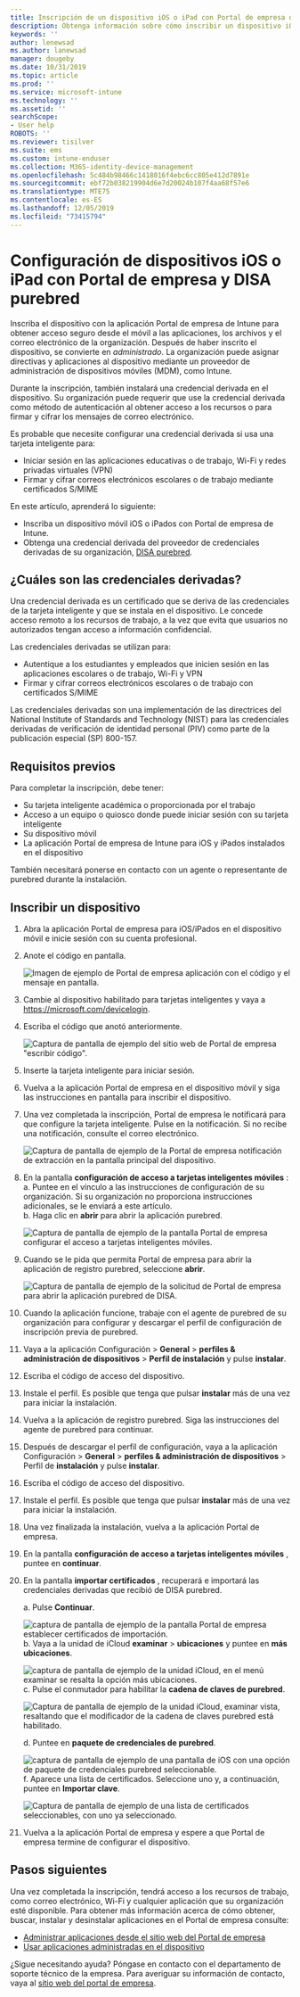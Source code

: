 ```yaml
---
title: Inscripción de un dispositivo iOS o iPad con Portal de empresa de Intune y DISA purebred
description: Obtenga información sobre cómo inscribir un dispositivo iOS o iPad y configurar la autenticación de credenciales derivadas con DISA purebred.
keywords: ''
author: lenewsad
ms.author: lanewsad
manager: dougeby
ms.date: 10/31/2019
ms.topic: article
ms.prod: ''
ms.service: microsoft-intune
ms.technology: ''
ms.assetid: ''
searchScope:
- User help
ROBOTS: ''
ms.reviewer: tisilver
ms.suite: ems
ms.custom: intune-enduser
ms.collection: M365-identity-device-management
ms.openlocfilehash: 5c484b98466c1418016f4ebc6cc805e412d7891e
ms.sourcegitcommit: ebf72b038219904d6e7d20024b107f4aa68f57e6
ms.translationtype: MTE75
ms.contentlocale: es-ES
ms.lasthandoff: 12/05/2019
ms.locfileid: "73415794"
---
```

# <a name="set-up-ios-or-ipados-device-with-company-portal-and-disa-purebred"></a>Configuración de dispositivos iOS o iPad con Portal de empresa y DISA purebred  

Inscriba el dispositivo con la aplicación Portal de empresa de Intune para obtener acceso seguro desde el móvil a las aplicaciones, los archivos y el correo electrónico de la organización. Después de haber inscrito el dispositivo, se convierte en *administrado*. La organización puede asignar directivas y aplicaciones al dispositivo mediante un proveedor de administración de dispositivos móviles (MDM), como Intune.  

Durante la inscripción, también instalará una credencial derivada en el dispositivo. Su organización puede requerir que use la credencial derivada como método de autenticación al obtener acceso a los recursos o para firmar y cifrar los mensajes de correo electrónico. 

Es probable que necesite configurar una credencial derivada si usa una tarjeta inteligente para:

* Iniciar sesión en las aplicaciones educativas o de trabajo, Wi-Fi y redes privadas virtuales (VPN)
* Firmar y cifrar correos electrónicos escolares o de trabajo mediante certificados S/MIME  

En este artículo, aprenderá lo siguiente:  

   * Inscriba un dispositivo móvil iOS o iPados con Portal de empresa de Intune.  
   * Obtenga una credencial derivada del proveedor de credenciales derivadas de su organización, [DISA purebred](https://cyber.mil/pki-pke/purebred/).  

## <a name="what-are-derived-credentials"></a>¿Cuáles son las credenciales derivadas?  
Una credencial derivada es un certificado que se deriva de las credenciales de la tarjeta inteligente y que se instala en el dispositivo. Le concede acceso remoto a los recursos de trabajo, a la vez que evita que usuarios no autorizados tengan acceso a información confidencial.  

Las credenciales derivadas se utilizan para: 
* Autentique a los estudiantes y empleados que inicien sesión en las aplicaciones escolares o de trabajo, Wi-Fi y VPN
* Firmar y cifrar correos electrónicos escolares o de trabajo con certificados S/MIME

Las credenciales derivadas son una implementación de las directrices del National Institute of Standards and Technology (NIST) para las credenciales derivadas de verificación de identidad personal (PIV) como parte de la publicación especial (SP) 800-157.  

## <a name="prerequisites"></a>Requisitos previos

 Para completar la inscripción, debe tener:

* Su tarjeta inteligente académica o proporcionada por el trabajo
* Acceso a un equipo o quiosco donde puede iniciar sesión con su tarjeta inteligente
* Su dispositivo móvil
* La aplicación Portal de empresa de Intune para iOS y iPados instalados en el dispositivo   

También necesitará ponerse en contacto con un agente o representante de purebred durante la instalación.      

## <a name="enroll-device"></a>Inscribir un dispositivo  
1. Abra la aplicación Portal de empresa para iOS/iPados en el dispositivo móvil e inicie sesión con su cuenta profesional.  

2. Anote el código en pantalla.  

    ![Imagen de ejemplo de Portal de empresa aplicación con el código y el mensaje en pantalla.](./media/copy-code-intercede.png)  
3. Cambie al dispositivo habilitado para tarjetas inteligentes y vaya a https://microsoft.com/devicelogin. 
4. Escriba el código que anotó anteriormente.  

    ![Captura de pantalla de ejemplo del sitio web de Portal de empresa "escribir código".](./media/enter-code-intercede.png)   

5. Inserte la tarjeta inteligente para iniciar sesión.  
6. Vuelva a la aplicación Portal de empresa en el dispositivo móvil y siga las instrucciones en pantalla para inscribir el dispositivo.  
7. Una vez completada la inscripción, Portal de empresa le notificará para que configure la tarjeta inteligente. Pulse en la notificación. Si no recibe una notificación, consulte el correo electrónico.   

    ![Captura de pantalla de ejemplo de la Portal de empresa notificación de extracción en la pantalla principal del dispositivo.](./media/action-required-in-app-intercede.png)  
8. En la pantalla **configuración de acceso a tarjetas inteligentes móviles** :  
    a. Puntee en el vínculo a las instrucciones de configuración de su organización. Si su organización no proporciona instrucciones adicionales, se le enviará a este artículo.  
    b. Haga clic en **abrir** para abrir la aplicación purebred.  

    ![Captura de pantalla de ejemplo de la pantalla Portal de empresa configurar el acceso a tarjetas inteligentes móviles.](./media/smart-card-open-disa-purebred.png)  
9. Cuando se le pida que permita Portal de empresa para abrir la aplicación de registro purebred, seleccione **abrir**.   

    ![Captura de pantalla de ejemplo de la solicitud de Portal de empresa para abrir la aplicación purebred de DISA.](./media/open-app-prompt-disa-purbred.png)  
10. Cuando la aplicación funcione, trabaje con el agente de purebred de su organización para configurar y descargar el perfil de configuración de inscripción previa de purebred.   
11. Vaya a la aplicación Configuración > **General** > **perfiles & administración de dispositivos** > **Perfil de instalación** y pulse **instalar**.  
12. Escriba el código de acceso del dispositivo.  
13. Instale el perfil. Es posible que tenga que pulsar **instalar** más de una vez para iniciar la instalación. 
14. Vuelva a la aplicación de registro purebred. Siga las instrucciones del agente de purebred para continuar.  
 
15. Después de descargar el perfil de configuración, vaya a la aplicación Configuración > **General** > **perfiles & administración de dispositivos** > Perfil de **instalación** y pulse **instalar**.   
16.  Escriba el código de acceso del dispositivo.
17. Instale el perfil. Es posible que tenga que pulsar **instalar** más de una vez para iniciar la instalación. 
18. Una vez finalizada la instalación, vuelva a la aplicación Portal de empresa.  
19.  En la pantalla **configuración de acceso a tarjetas inteligentes móviles** , puntee en **continuar**.  

20. En la pantalla **importar certificados** , recuperará e importará las credenciales derivadas que recibió de DISA purebred.  

    a. Pulse **Continuar**.   

    ![captura de pantalla de ejemplo de la pantalla Portal de empresa establecer certificados de importación.](./media/import-certificate-disa-purebred.png)  
    b. Vaya a la unidad de iCloud **examinar** > **ubicaciones** y puntee en **más ubicaciones**.  

    ![captura de pantalla de ejemplo de la unidad iCloud, en el menú examinar se resalta la opción más ubicaciones.](./media/icloud-drive-more-locations.png)  
    c. Pulse el conmutador para habilitar la **cadena de claves de purebred**.  

    ![Captura de pantalla de ejemplo de la unidad iCloud, examinar vista, resaltando que el modificador de la cadena de claves purebred está habilitado.](./media/icloud-drive-enable-purebred-keychain.png)   

    d. Puntee en **paquete de credenciales de purebred**.  

    ![captura de pantalla de ejemplo de una pantalla de iOS con una opción de paquete de credenciales purebred seleccionable.](./media/purebred-credential-package.png)  
    f. Aparece una lista de certificados. Seleccione uno y, a continuación, puntee en **Importar clave**.  

    ![Captura de pantalla de ejemplo de una lista de certificados seleccionables, con uno ya seleccionado.](./media/import-purebred-keychain.png) 
21. Vuelva a la aplicación Portal de empresa y espere a que Portal de empresa termine de configurar el dispositivo.   

## <a name="next-steps"></a>Pasos siguientes  
Una vez completada la inscripción, tendrá acceso a los recursos de trabajo, como correo electrónico, Wi-Fi y cualquier aplicación que su organización esté disponible. Para obtener más información acerca de cómo obtener, buscar, instalar y desinstalar aplicaciones en el Portal de empresa consulte:

* [Administrar aplicaciones desde el sitio web del Portal de empresa](manage-apps-cpweb.md)  
* [Usar aplicaciones administradas en el dispositivo](use-managed-apps-on-your-device-ios.md)  

¿Sigue necesitando ayuda? Póngase en contacto con el departamento de soporte técnico de la empresa. Para averiguar su información de contacto, vaya al [sitio web del portal de empresa](https://go.microsoft.com/fwlink/?linkid=2010980).
